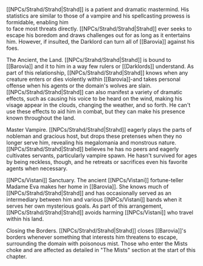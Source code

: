 [[NPCs/Strahd/Strahd|Strahd]] is a patient and dramatic mastermind. His statistics are similar to those of a vampire and his spellcasting prowess is formidable, enabling him  
to face most threats directly. [[NPCs/Strahd/Strahd|Strahd]] ever seeks to escape his boredom and draws challenges out for as long as it entertains him. However, if insulted, the Darklord can turn all of [[Barovia]] against his foes.

The Ancient, the Land. [[NPCs/Strahd/Strahd|Strahd]] is bound to [[Barovia]] and it to him in a way few rulers or [[Darklords]] understand. As part of this relationship, [[NPCs/Strahd/Strahd|Strahd]] knows when any creature enters or dies violently within [[Barovia]]-and takes personal offense when his agents or the domain's wolves are slain. [[NPCs/Strahd/Strahd|Strahd]] can also manifest a variety of dramatic effects, such as causing his voice to be heard on the wind, making his visage appear in the clouds, changing the weather, and so forth. He can't use these effects to aid him in combat, but they can make his presence known throughout the land.

Master Vampire. [[NPCs/Strahd/Strahd|Strahd]] eagerly plays the parts of nobleman and gracious host, but drops these pretenses when they no longer serve him, revealing his megalomania and monstrous nature. [[NPCs/Strahd/Strahd|Strahd]] believes he has no peers and eagerly cultivates servants, particularly vampire spawn. He hasn't survived for ages by being reckless, though, and he retreats or sacrifices even his favorite agents when necessary.

[[NPCs/Vistani]] Sanctuary. The ancient [[NPCs/Vistani]] fortune-teller Madame Eva makes her home in [[Barovia]]. She knows much of [[NPCs/Strahd/Strahd|Strahd]] and has occasionally served as an intermediary between him and various [[NPCs/Vistani]] bands when it serves her own mysterious goals. As part of this arrangement, [[NPCs/Strahd/Strahd|Strahd]] avoids harming [[NPCs/Vistani]] who travel within his land.

Closing the Borders. [[NPCs/Strahd/Strahd|Strahd]] closes [[Barovia]]'s borders whenever something that interests him threatens to escape, surrounding the domain with poisonous mist. Those who enter the Mists choke and are affected as detailed in "The Mists" section at the start of this chapter.